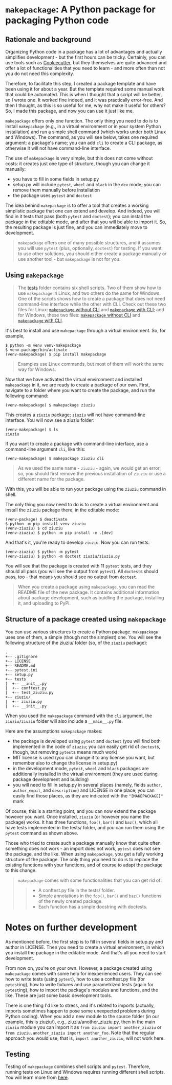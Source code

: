 # `makepackage`: A Python package for packaging Python code

## Rationale and background

Organizing Python code in a package has a lot of advantages and actually simplifies development - but the first hours can be tricky. Certainly, you can use tools such as [Cookiecutter](https://cookiecutter.readthedocs.io/), but they themselves are quite advanced and offer a lot of functionalities that you need to learn - and more often than not you do not need this complexity. 

Therefore, to facilitate this step, I created a package template and have been using it for about a year. But the template required some manual work that could be automated. This is when I thought that a script will be better, so I wrote one. It worked fine indeed, and it was practically error-free. And then I thought, as this is so useful for me, why not make it useful for others? So, I made this package, and now you can use it just like me.

`makepackage` offers only one function. The only thing you need to do is to install `makepackage` (e.g., in a virtual environment or in your system Python installation) and run a simple shell command (which works under both Linux and Windows). The command, as you will see below, takes one required argument: a package's name; you can add `cli` to create a CLI package, as otherwise it will not have command-line interface.

The use of `makepackage` is very simple, but this does not come without costs: it creates just one type of structure, though you can change it manually:
* you have to fill in some fields in setup.py
* setup.py will include `pytest`, `wheel` and `black` in the `dev` mode; you can remove them manually before installation
* the package uses `pytest` and `doctest`

The idea behind `makepackage` is to offer a tool that creates a working simplistic package that one can extend and develop. And indeed, you will find in it tests that pass (both `pytest` and `doctest`); you can install the package in the editable mode, and after that you will be able to import it. So, the resulting package is just fine, and you can immediately move to development.


> `makepackage` offers one of many possible structures, and it assumes you will use `pytest` (plus, optionally, `doctest`) for testing. If you want to use other solutions,  you should either create a package manually or use another tool - but `makepackage` is not for you.


## Using `makepackage`

> The [tests](tests/) folder contains six shell scripts. Two of them show how to use `makepackage` in Linux, and two others do the same for Windows. One of the scripts shows how to create a package that does not need command-line interface while the other with CLI. Check out these two files for Linux: [`makepackage` without CLI](tests/run_makepackage_no_CLI.sh) and [`makepackage` with CLI](tests/run_makepackage_with_CLI.sh); and for Windows, these two files: [`makepackage` without CLI](tests/run_makepackage_no_CLI.bat) and [`makepackage` with CLI](tests/run_makepackage_with_CLI.bat).

It's best to install and use `makepackage` through a virtual environment. So, for example,

```shell
$ python -m venv venv-makepackage
$ venv-package/bin/activate
(venv-makepackage) $ pip install makepackage
```

> Examples use Linux commands, but most of them will work the same way for Windows.

Now that we have activated the virtual environment and installed `makepackage` in it, we are ready to create a package of our own. First, navigate to a folder where you want to create the package, and run the following command:

```shell
(venv-makepackage) $ makepackage ziuziu
```

This creates a `ziuziu` package; `ziuziu` will not have command-line interface. You will now see a ziuziu folder:

```shell
(venv-makepackage) $ ls
ziuziu
```

If you want to create a package with command-line interface, use a command-line argument `cli`, like this:

```shell
(venv-makepackage) $ makepackage ziuziu cli
```

> As we used the same name - `ziuziu` - again, we would get an error; so, you should first remove the previous installation of `ziuziu` or use a different name for the package.

With this, you will be able to run your package using the `ziuziu` command in shell.

The only thing you now need to do is to create a virtual environment and install the `ziuziu` package there, in the editable mode:

```shell
(venv-package) $ deactivate
$ python -m pip install venv-ziuziu
(venv-ziuziu) $ cd ziuziu
(venv-ziuziu) $ python -m pip install -e .[dev]
```

And that's it, you're ready to develop `ziuziu`. Now you can run tests:

```shell
(venv-ziuziu) $ python -m pytest
(venv-ziuziu) $ python -m doctest ziuziu/ziuziu.py
```

You will see that the package is created with 11 `pytest` tests, and they should all pass (you will see the output from `pytest`). All `doctest`s should pass, too - that means you should see no output from `doctest`.


> When you create a package using `makepackage`, you can read the README file of the new package. It contains additional information about package development, such as buidling the package, installing it, and uploading to PyPi.

## Structure of a package created using `makepackage`

You can use various structures to create a Python package. `makepackage` uses one of them, a simple (though not the simplest) one. You will see the following structure of the ziuziu/ folder (so, of the `ziuziu` package):

```shell
.
+-- .gitignore
+-- LICENSE
+-- README.md
+-- pytest.ini
+-- setup.py
+-- tests
|  +-- __init__.py
|  +-- conftest.py
|  +-- test_ziuziu.py
+-- ziuziu/
|  +-- ziuziu.py
|  +-- __init__.py

```

When you used the `makepackage` command with the `cli` argument, the `ziuziu/ziuziu` folder will also include a `__main__.py` file.

Here are the assumptions `makepackage` makes:
* the package is developed using `pytest` and `doctest` (you will find both implemented in the code of `ziuziu`; you can easily get rid of `doctest`s, though, but removing `pytest`s means much work)
* MIT license is used (you can change it to any license you want, but remember also to change the license in setup.py)
* in the development mode, `pytest`, `wheel` and `black` packages are additionally installed in the virtual environment (they are used during package development and building)
* you will need to fill in setup.py in several places (namely, fields `author`, `author_email`, and `description`) and LICENSE in one place; you can easily find those places, as they are indicated with the `"[MAKEPACKAGE]"` mark

Of course, this is a starting point, and you can now extend the package however you want. Once installed, `ziuziu` (or however you name the package) works. It has three functions, `foo()`, `bar()` and `baz()`, which all have tests implemented in the tests/ folder, and you can run them using the `pytest` command as shown above.

Those who tried to create such a package manually know that quite often something does not work - an import does not work, `pytest` does not see the package, and the like. When using `makepackage`, you get a fully working structure of the package. The only thing you need to do is to replace the existing functions with your functions, and of course to adapt the package to this change.


> `makepackage` comes with some functionalities that you can get rid of:
>> * A conftest.py file in the tests/ folder.
>> * Simple annotations in the `foo()`, `bar()` and `baz()` functions of the newly created package.
>> * Each function has a simple docstring with doctests.


# Notes on further development

As mentioned before, the first step is to fill in several fields in setup.py and author in LICENSE. Then you need to create a virtual environment, in which you install the package in the editable mode. And that's all you need to start development. 

From now on, you're on your own. However, a package created using `makepackage` comes with some help for inexperienced users. They can see how to write tests (using `pytest`), how to use a conftest.py file (for `pytest`ing), how to write fixtures and use parametrized tests (again for `pytest`ing), how to import the package's modules and functions, and the like. These are just some basic development tools. 

There is one thing I'd like to stress, and it's related to imports (actually, imports sometimes happen to pose some unexpected problems during Python coding). When you add a new module to the source folder (in our example, this is ziuziu/), e.g., ziuziu/another_ziuziu.py, then in the main `ziuziu` module you can import it as `from ziuziu import another_ziuziu` or `from ziuziu.another_ziuziu import another_foo`. Note that the regular approach you would use, that is, `import another_ziuziu`, will not work here.


## Testing

Testing of `makepackage` combines shell scripts and `pytest`. Therefore, running tests on Linux and Windows requires running different shell scripts. You will learn more from [here](tests/README.md).
